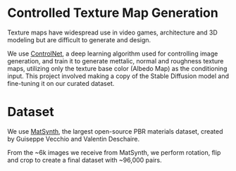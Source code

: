 # Controlled Texture Map Generation

Texture maps have widespread use in video games, architecture and 3D modeling but are difficult to generate and design. 

We use [ControlNet](https://github.com/lllyasviel/ControlNet), a deep learning algorithm used for controlling image generation, and train it to generate mettalic, normal and roughness texture maps, utilizing only the texture base color (Albedo Map) as the conditioning input. This project involved making a copy of the Stable Diffusion model and fine-tuning it on our curated dataset.

# Dataset

We use [MatSynth](https://huggingface.co/datasets/gvecchio/MatSynth), the largest open-source PBR materials dataset, created by Guiseppe Vecchio and Valentin Deschaire.

From the ~6k images we receive from MatSynth, we perform rotation, flip and crop to create a final dataset with ~96,000 pairs.


